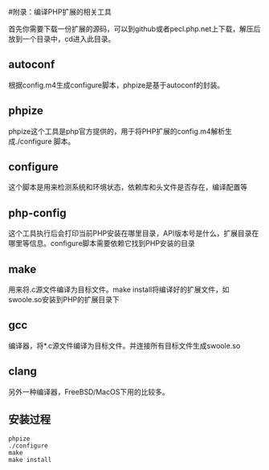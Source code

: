 #附录：编译PHP扩展的相关工具

首先你需要下载一份扩展的源码，可以到github或者pecl.php.net上下载，解压后放到一个目录中，cd进入此目录。

autoconf
----
根据config.m4生成configure脚本，phpize是基于autoconf的封装。

phpize
----
phpize这个工具是php官方提供的，用于将PHP扩展的config.m4解析生成./configure 脚本。

configure
----
这个脚本是用来检测系统和环境状态，依赖库和头文件是否存在，编译配置等

php-config
-----
这个工具执行后会打印当前PHP安装在哪里目录，API版本号是什么，扩展目录在哪里等信息。configure脚本需要依赖它找到PHP安装的目录

make
-----
用来将.c源文件编译为目标文件。make install将编译好的扩展文件，如swoole.so安装到PHP的扩展目录下

gcc
----
编译器，将*.c源文件编译为目标文件。并连接所有目标文件生成swoole.so

clang
----
另外一种编译器，FreeBSD/MacOS下用的比较多。

安装过程
-----
```shell
phpize
./configure
make
make install
```
